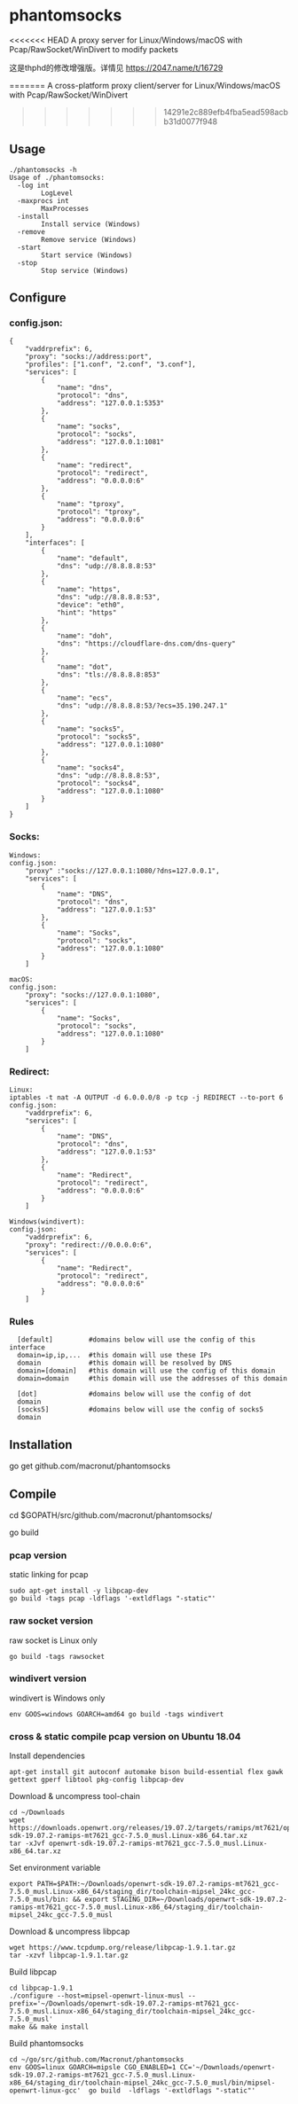 # phantomsocks
<<<<<<< HEAD
A proxy server for Linux/Windows/macOS with Pcap/RawSocket/WinDivert to modify packets

这是thphd的修改增强版。详情见 <https://2047.name/t/16729>


=======
A cross-platform proxy client/server for Linux/Windows/macOS with Pcap/RawSocket/WinDivert
>>>>>>> 14291e2c889efb4fba5ead598acbb31d0077f948
## Usage
```
./phantomsocks -h
Usage of ./phantomsocks:
  -log int
    	LogLevel
  -maxprocs int
    	MaxProcesses
  -install
    	Install service (Windows)
  -remove
    	Remove service (Windows)
  -start
    	Start service (Windows)
  -stop
    	Stop service (Windows)
```
## Configure
### config.json:
```
{
    "vaddrprefix": 6,
    "proxy": "socks://address:port",
    "profiles": ["1.conf", "2.conf", "3.conf"],
    "services": [
        {
            "name": "dns",
            "protocol": "dns",
            "address": "127.0.0.1:5353"
        },
        {
            "name": "socks",
            "protocol": "socks",
            "address": "127.0.0.1:1081"
        },
        {
            "name": "redirect",
            "protocol": "redirect",
            "address": "0.0.0.0:6"
        },
        {
            "name": "tproxy",
            "protocol": "tproxy",
            "address": "0.0.0.0:6"
        }
    ],
    "interfaces": [
        {
            "name": "default",
            "dns": "udp://8.8.8.8:53"
        },
        {
            "name": "https",
            "dns": "udp://8.8.8.8:53",
            "device": "eth0",
            "hint": "https"
        },
        {
            "name": "doh",
            "dns": "https://cloudflare-dns.com/dns-query"
        },
        {
            "name": "dot",
            "dns": "tls://8.8.8.8:853"
        },
        {
            "name": "ecs",
            "dns": "udp://8.8.8.8:53/?ecs=35.190.247.1"
        },
        {
            "name": "socks5",
            "protocol": "socks5",
            "address": "127.0.0.1:1080"
        },
        {
            "name": "socks4",
            "dns": "udp://8.8.8.8:53",
            "protocol": "socks4",
            "address": "127.0.0.1:1080"
        }
    ]
}
```
### Socks:
```
Windows:
config.json:
    "proxy" :"socks://127.0.0.1:1080/?dns=127.0.0.1",
    "services": [
        {
            "name": "DNS",
            "protocol": "dns",
            "address": "127.0.0.1:53"
        },
        {
            "name": "Socks",
            "protocol": "socks",
            "address": "127.0.0.1:1080"
        }
    ]

macOS:
config.json:
    "proxy": "socks://127.0.0.1:1080",
    "services": [
        {
            "name": "Socks",
            "protocol": "socks",
            "address": "127.0.0.1:1080"
        }
    ]
```
### Redirect:
```
Linux:
iptables -t nat -A OUTPUT -d 6.0.0.0/8 -p tcp -j REDIRECT --to-port 6
config.json:
    "vaddrprefix": 6,
    "services": [
        {
            "name": "DNS",
            "protocol": "dns",
            "address": "127.0.0.1:53"
        },
        {
            "name": "Redirect",
            "protocol": "redirect",
            "address": "0.0.0.0:6"
        }
    ]

Windows(windivert):
config.json:
    "vaddrprefix": 6,
    "proxy": "redirect://0.0.0.0:6",
    "services": [
        {
            "name": "Redirect",
            "protocol": "redirect",
            "address": "0.0.0.0:6"
        }
    ]
```

### Rules
```
  [default]         #domains below will use the config of this interface
  domain=ip,ip,...  #this domain will use these IPs
  domain            #this domain will be resolved by DNS
  domain=[domain]   #this domain will use the config of this domain
  domain=domain     #this domain will use the addresses of this domain
  
  [dot]             #domains below will use the config of dot
  domain
  [socks5]          #domains below will use the config of socks5
  domain
```
## Installation
go get github.com/macronut/phantomsocks

## Compile
cd $GOPATH/src/github.com/macronut/phantomsocks/

go build

### pcap version
static linking for pcap
```
sudo apt-get install -y libpcap-dev
go build -tags pcap -ldflags '-extldflags "-static"'
```
### raw socket version
raw socket is Linux only
```
go build -tags rawsocket
```
### windivert version
windivert is Windows only
```
env GOOS=windows GOARCH=amd64 go build -tags windivert
```

### cross & static compile pcap version on Ubuntu 18.04
Install dependencies
```
apt-get install git autoconf automake bison build-essential flex gawk gettext gperf libtool pkg-config libpcap-dev
```
Download & uncompress tool-chain
```
cd ~/Downloads
wget https://downloads.openwrt.org/releases/19.07.2/targets/ramips/mt7621/openwrt-sdk-19.07.2-ramips-mt7621_gcc-7.5.0_musl.Linux-x86_64.tar.xz
tar -xJvf openwrt-sdk-19.07.2-ramips-mt7621_gcc-7.5.0_musl.Linux-x86_64.tar.xz
```
Set environment variable
```
export PATH=$PATH:~/Downloads/openwrt-sdk-19.07.2-ramips-mt7621_gcc-7.5.0_musl.Linux-x86_64/staging_dir/toolchain-mipsel_24kc_gcc-7.5.0_musl/bin: && export STAGING_DIR=~/Downloads/openwrt-sdk-19.07.2-ramips-mt7621_gcc-7.5.0_musl.Linux-x86_64/staging_dir/toolchain-mipsel_24kc_gcc-7.5.0_musl
```
Download & uncompress libpcap
```
wget https://www.tcpdump.org/release/libpcap-1.9.1.tar.gz
tar -xzvf libpcap-1.9.1.tar.gz
```
Build libpcap
```
cd libpcap-1.9.1
./configure --host=mipsel-openwrt-linux-musl --prefix='~/Downloads/openwrt-sdk-19.07.2-ramips-mt7621_gcc-7.5.0_musl.Linux-x86_64/staging_dir/toolchain-mipsel_24kc_gcc-7.5.0_musl'
make && make install 
```
Build phantomsocks
```
cd ~/go/src/github.com/Macronut/phantomsocks
env GOOS=linux GOARCH=mipsle CGO_ENABLED=1 CC='~/Downloads/openwrt-sdk-19.07.2-ramips-mt7621_gcc-7.5.0_musl.Linux-x86_64/staging_dir/toolchain-mipsel_24kc_gcc-7.5.0_musl/bin/mipsel-openwrt-linux-gcc'  go build  -ldflags '-extldflags "-static"'
```
